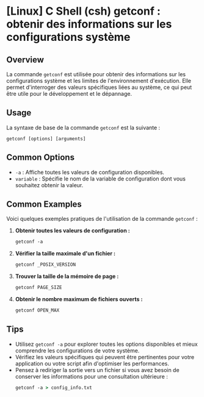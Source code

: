 # [Linux] C Shell (csh) getconf : obtenir des informations sur les configurations système

## Overview
La commande `getconf` est utilisée pour obtenir des informations sur les configurations système et les limites de l'environnement d'exécution. Elle permet d'interroger des valeurs spécifiques liées au système, ce qui peut être utile pour le développement et le dépannage.

## Usage
La syntaxe de base de la commande `getconf` est la suivante :

```
getconf [options] [arguments]
```

## Common Options
- `-a` : Affiche toutes les valeurs de configuration disponibles.
- `variable` : Spécifie le nom de la variable de configuration dont vous souhaitez obtenir la valeur.

## Common Examples
Voici quelques exemples pratiques de l'utilisation de la commande `getconf` :

1. **Obtenir toutes les valeurs de configuration :**
   ```csh
   getconf -a
   ```

2. **Vérifier la taille maximale d'un fichier :**
   ```csh
   getconf _POSIX_VERSION
   ```

3. **Trouver la taille de la mémoire de page :**
   ```csh
   getconf PAGE_SIZE
   ```

4. **Obtenir le nombre maximum de fichiers ouverts :**
   ```csh
   getconf OPEN_MAX
   ```

## Tips
- Utilisez `getconf -a` pour explorer toutes les options disponibles et mieux comprendre les configurations de votre système.
- Vérifiez les valeurs spécifiques qui peuvent être pertinentes pour votre application ou votre script afin d'optimiser les performances.
- Pensez à rediriger la sortie vers un fichier si vous avez besoin de conserver les informations pour une consultation ultérieure :
  ```csh
  getconf -a > config_info.txt
  ```
